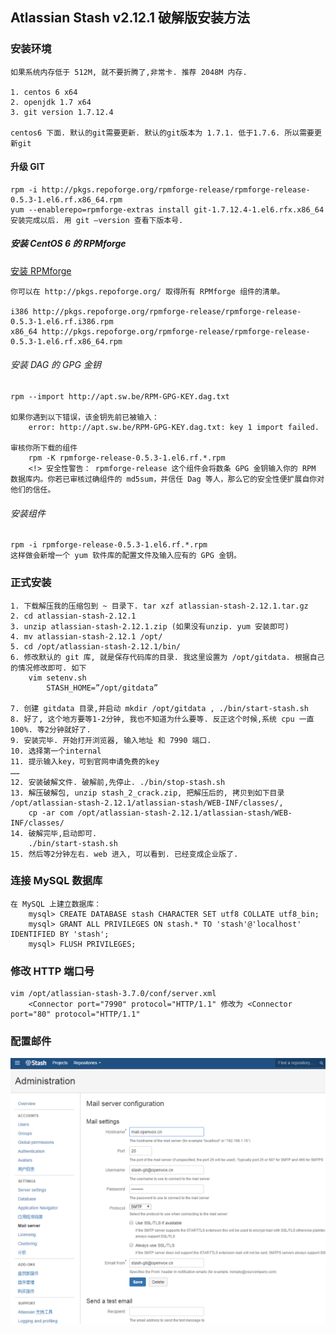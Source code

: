 ## Atlassian Stash v2.12.1 破解版安装方法

### 安装环境

	如果系统内存低于 512M, 就不要折腾了,非常卡. 推荐 2048M 内存.

	1. centos 6 x64
	2. openjdk 1.7 x64
	3. git version 1.7.12.4

	centos6 下面. 默认的git需要更新. 默认的git版本为 1.7.1. 低于1.7.6. 所以需要更新git

#### 升级 GIT

	rpm -i http://pkgs.repoforge.org/rpmforge-release/rpmforge-release-0.5.3-1.el6.rf.x86_64.rpm
	yum --enablerepo=rpmforge-extras install git-1.7.12.4-1.el6.rfx.x86_64
	安装完成以后. 用 git –version 查看下版本号.

##### 安装 CentOS 6 的 RPMforge

[安装 RPMforge](http://wiki.centos.org/zh/AdditionalResources/Repositories/RPMForge)

	你可以在 http://pkgs.repoforge.org/ 取得所有 RPMforge 组件的清单。

	i386 http://pkgs.repoforge.org/rpmforge-release/rpmforge-release-0.5.3-1.el6.rf.i386.rpm
	x86_64 http://pkgs.repoforge.org/rpmforge-release/rpmforge-release-0.5.3-1.el6.rf.x86_64.rpm

###### 安装 DAG 的 GPG 金钥

	rpm --import http://apt.sw.be/RPM-GPG-KEY.dag.txt

	如果你遇到以下错误，该金钥先前已被输入：
		error: http://apt.sw.be/RPM-GPG-KEY.dag.txt: key 1 import failed.

	审核你所下载的组件
		rpm -K rpmforge-release-0.5.3-1.el6.rf.*.rpm
		<!> 安全性警告： rpmforge-release 这个组件会将数条 GPG 金钥输入你的 RPM 数据库内。你若已审核过确组件的 md5sum，并信任 Dag 等人，那么它的安全性便扩展自你对他们的信任。

###### 安装组件

	rpm -i rpmforge-release-0.5.3-1.el6.rf.*.rpm
	这样做会新增一个 yum 软件库的配置文件及输入应有的 GPG 金钥。


### 正式安装

	1. 下载解压我的压缩包到 ~ 目录下. tar xzf atlassian-stash-2.12.1.tar.gz
	2. cd atlassian-stash-2.12.1
	3. unzip atlassian-stash-2.12.1.zip (如果没有unzip. yum 安装即可)
	4. mv atlassian-stash-2.12.1 /opt/
	5. cd /opt/atlassian-stash-2.12.1/bin/
	6. 修改默认的 git 库, 就是保存代码库的目录. 我这里设置为 /opt/gitdata. 根据自己的情况修改即可. 如下
		vim setenv.sh
			STASH_HOME=”/opt/gitdata”

	7. 创建 gitdata 目录,并启动 mkdir /opt/gitdata , ./bin/start-stash.sh
	8. 好了, 这个地方要等1-2分钟, 我也不知道为什么要等. 反正这个时候,系统 cpu 一直 100%. 等2分钟就好了.
	9. 安装完毕. 开始打开浏览器, 输入地址 和 7990 端口.
	10. 选择第一个internal
	11. 提示输入key，可到官网申请免费的key
	……
	12. 安装破解文件. 破解前,先停止. ./bin/stop-stash.sh
	13. 解压破解包, unzip stash_2_crack.zip, 把解压后的, 拷贝到如下目录 /opt/atlassian-stash-2.12.1/atlassian-stash/WEB-INF/classes/,
		cp -ar com /opt/atlassian-stash-2.12.1/atlassian-stash/WEB-INF/classes/
	14. 破解完毕,启动即可.
		./bin/start-stash.sh
	15. 然后等2分钟左右. web 进入, 可以看到. 已经变成企业版了.

### 连接 MySQL 数据库

	在 MySQL 上建立数据库：
		mysql> CREATE DATABASE stash CHARACTER SET utf8 COLLATE utf8_bin;
		mysql> GRANT ALL PRIVILEGES ON stash.* TO 'stash'@'localhost' IDENTIFIED BY 'stash';
		mysql> FLUSH PRIVILEGES;

### 修改 HTTP 端口号

	vim /opt/atlassian-stash-3.7.0/conf/server.xml
		<Connector port="7990" protocol="HTTP/1.1" 修改为 <Connector port="80" protocol="HTTP/1.1"

### 配置邮件

![stash-mail](images/stash-mail.png)
